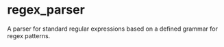 # regex_parser
A parser for standard regular expressions based on a defined grammar for regex patterns.
